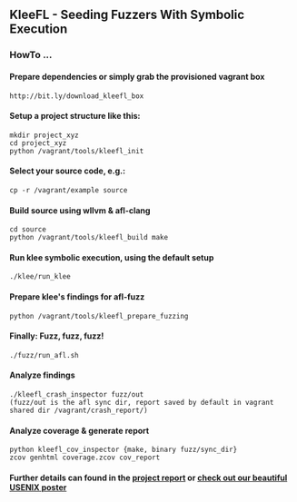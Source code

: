 ## KleeFL - Seeding Fuzzers With Symbolic Execution


### HowTo ...

#### Prepare dependencies or simply grab the provisioned vagrant box

    http://bit.ly/download_kleefl_box

#### Setup a project structure like this:

    mkdir project_xyz
    cd project_xyz
    python /vagrant/tools/kleefl_init


#### Select your source code, e.g.:

    cp -r /vagrant/example source

#### Build source using wllvm & afl-clang

    cd source
    python /vagrant/tools/kleefl_build make

#### Run klee symbolic execution, using the default setup
    
    ./klee/run_klee

#### Prepare klee's findings for afl-fuzz
    
    python /vagrant/tools/kleefl_prepare_fuzzing

#### Finally: Fuzz, fuzz, fuzz!
    
    ./fuzz/run_afl.sh

#### Analyze findings

    ./kleefl_crash_inspector fuzz/out
    (fuzz/out is the afl sync dir, report saved by default in vagrant shared dir /vagrant/crash_report/)

#### Analyze coverage & generate report

    python kleefl_cov_inspector {make, binary fuzz/sync_dir}
    zcov genhtml coverage.zcov cov_report


#### Further details can found in the [project report](https://github.com/julieeen/kleefl/blob/master/ResearchReport.pdf) or [check out our beautiful USENIX poster](https://github.com/julieeen/kleefl/blob/master/USENIX2017poster.pdf)
